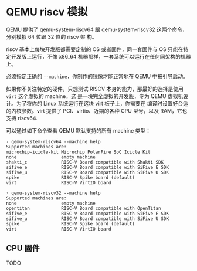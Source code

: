 # QEMU riscv 模拟

QEMU 提供了 qemu-system-riscv64 跟 qemu-system-riscv32 这两个命令，分别模拟 64 位跟 32 位的 riscv 架
构。

riscv 基本上每块开发版都需要定制的 OS 或者固件，同一套固件与 OS 只能在特定开发版上运行，不像 x86_64
机器那样，一套系统可以运行在任何同架构的机器上。

必须指定正确的 `--machine`，你制作的镜像才能正常地在 QEMU 中被引导启动。

如果你不关注特定的硬件，只想测试 RISCV 本身的能力，那最好的选择是使用 `virt` 这个虚拟的 machine，这
是一块完全虚拟的开发版，专为 QEMU 虚拟机设计。为了将你的 Linux 系统运行在这块 virt 板子上，你需要在
编译时设置好合适的内核参数。virt 提供了 PCI、virtio、近期的各种 CPU 型号，以及 RAM，它也支持
riscv64.

可以通过如下命令查看 QEMU 默认支持的所有 machine 类型：

```shell
› qemu-system-riscv64 --machine help
Supported machines are:
microchip-icicle-kit Microchip PolarFire SoC Icicle Kit
none                 empty machine
shakti_c             RISC-V Board compatible with Shakti SDK
sifive_e             RISC-V Board compatible with SiFive E SDK
sifive_u             RISC-V Board compatible with SiFive U SDK
spike                RISC-V Spike board (default)
virt                 RISC-V VirtIO board

› qemu-system-riscv32 --machine help
Supported machines are:
none                 empty machine
opentitan            RISC-V Board compatible with OpenTitan
sifive_e             RISC-V Board compatible with SiFive E SDK
sifive_u             RISC-V Board compatible with SiFive U SDK
spike                RISC-V Spike board (default)
virt                 RISC-V VirtIO board
```

## CPU 固件

TODO
